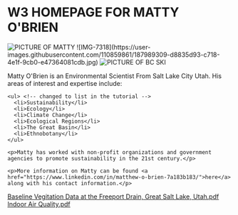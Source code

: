<!DOCTYPE html>
<html lang="en-US">
  <head>
    <meta name="viewport" content="width=device-width">
    <title>MATTY OBRIEN</title>
  </head>
  <body>
   <h1>W3 HOMEPAGE FOR MATTY O'BRIEN</h1>
   <img src="webimage/matty.png" alt="PICTURE OF MATTY">
   ![IMG-7318](https://user-images.githubusercontent.com/110859861/187989309-d8835d93-c718-4e1f-9cb0-e47364081cdb.jpg)
   <img src="webimage/skiw.png" alt="PICTURE OF BC SKI">
     <p>Matty O'Brien is an Environmental Scientist From Salt Lake City Utah. His areas of interest and expertise include:</p>

    <ul> <!-- changed to list in the tutorial -->
      <li>Sustainability</li>
      <li>Ecology</li>
      <li>Climate Change</li>
      <li>Ecological Regions</li>
      <li>The Great Basin</li>
      <li>Ethnobotany</li>
    </ul>

    <p>Matty has worked with non-profit organizations and government agencies to promote sustainability in the 21st century.</p>

    <p>More information on Matty can be found <a href="https://www.linkedin.com/in/matthew-o-brien-7a183b183/">here</a> along with his contact information.</p>
  </body>

[Baseline Vegitation Data at the Freeport Drain, Great Salt Lake, Utah.pdf](https://github.com/mattyobrien/mattyobrien.github.io/files/9472498/Baseline.Vegitation.Data.at.the.Freeport.Drain.Great.Salt.Lake.Utah.pdf)
[Indoor Air Quality.pdf](https://github.com/mattyobrien/mattyobrien.github.io/files/9472499/Indoor.Air.Quality.pdf)
